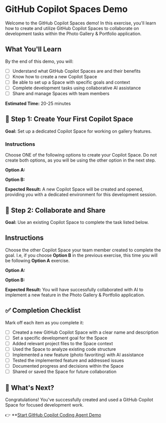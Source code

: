 # GitHub Copilot Spaces Demo

Welcome to the GitHub Copilot Spaces demo! In this exercise, you'll learn how to create and utilize GitHub Copilot Spaces to collaborate on development tasks within the Photo Gallery & Portfolio application.

## What You'll Learn
By the end of this demo, you will:
- [ ] Understand what GitHub Copilot Spaces are and their benefits
- [ ] Know how to create a new Copilot Space
- [ ] Be able to set up a Space with specific goals and context
- [ ] Complete development tasks using collaborative AI assistance
- [ ] Share and manage Spaces with team members

**Estimated Time:** 20-25 minutes

## 🎯 Step 1: Create Your First Copilot Space

**Goal:** Set up a dedicated Copilot Space for working on gallery features.

### Instructions

Choose ONE of the following options to create your Copilot Space. Do not create both options, as you will be using the other option in the next step.

**Option A:**


**Option B:**


**Expected Result:** A new Copilot Space will be created and opened, providing you with a dedicated environment for this development session.

## 🤝 Step 2: Collaborate and Share

**Goal:** Use an existing Copilot Space to complete the task listed below.

## Instructions

Choose the other Copilot Space your team member created to complete the goal. I.e, if you choose **Option B** in the previous exercise, this time you will be following **Option A** exercise.

**Option A:**


**Option B:**


**Expected Result:** You will have successfully collaborated with AI to implement a new feature in the Photo Gallery & Portfolio application.

## ✅ Completion Checklist

Mark off each item as you complete it:

- [ ] Created a new GitHub Copilot Space with a clear name and description
- [ ] Set a specific development goal for the Space
- [ ] Added relevant project files to the Space context
- [ ] Used the Space to analyze existing code structure
- [ ] Implemented a new feature (photo favoriting) with AI assistance
- [ ] Tested the implemented feature and addressed issues
- [ ] Documented progress and decisions within the Space
- [ ] Shared or saved the Space for future collaboration

## 🚀 What's Next?

Congratulations! You've successfully created and used a GitHub Copilot Space for focused development work.

👉 **[Start GitHub Copilot Coding Agent Demo](./coding-agent.md)